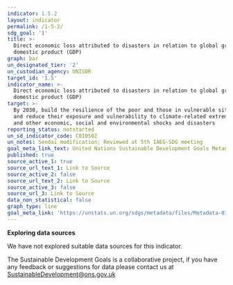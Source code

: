 ```yaml
---
indicator: 1.5.2
layout: indicator
permalink: /1-5-2/
sdg_goal: '1'
title: >-
  Direct economic loss attributed to disasters in relation to global gross
  domestic product (GDP)
graph: bar
un_designated_tier: '2'
un_custodian_agency: UNISDR
target_id: '1.5'
indicator_name: >-
  Direct economic loss attributed to disasters in relation to global gross
  domestic product (GDP)
target: >-
  By 2030, build the resilience of the poor and those in vulnerable situations
  and reduce their exposure and vulnerability to climate-related extreme events
  and other economic, social and environmental shocks and disasters
reporting_status: notstarted
un_sd_indicator_code: C010502
un_notes: Sendai modification; Reviewed at 5th IAEG-SDG meeting
goal_meta_link_text: United Nations Sustainable Development Goals Metadata (pdf 894kB)
published: true
source_active_1: true
source_url_text_1: Link to Source
source_active_2: false
source_url_text_2: Link to Source
source_active_3: false
source_url_3: Link to Source
data_non_statistical: false
graph_type: line
goal_meta_link: 'https://unstats.un.org/sdgs/metadata/files/Metadata-01-05-02.pdf'
---
```

**Exploring data sources**

We have not explored suitable data sources for this indicator. 

The Sustainable Development Goals is a collaborative project, if you have any feedback or suggestions for data please contact us at <SustainableDevelopment@ons.gov.uk>
